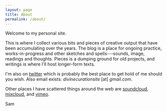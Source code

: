 ```yaml
---
layout: page
title: About
permalink: /about/
---
```


Welcome to my personal site.

This is where I collect various bits and pieces of creative output that have been accumulating over the years. The blog is a place for ongoing practice, works-in-progress and other sketches and spells---sounds, image, readings and thoughts. Pieces is a dumping ground for old projects, and writings is where I'll host longer-form texts.

I'm also on [twitter](https://twitter.com/divinecuration) which is probably the best place to get hold of me should you wish. Also email exists: _divinecurationsite_ [at] _gmail.com_.

Other places I have scattered things around the web are [soundcloud](https://soundcloud.com/samludford), [mixcloud](https://www.mixcloud.com/samludford/), and [vimeo](https://vimeo.com/samuelludford).

Sam
